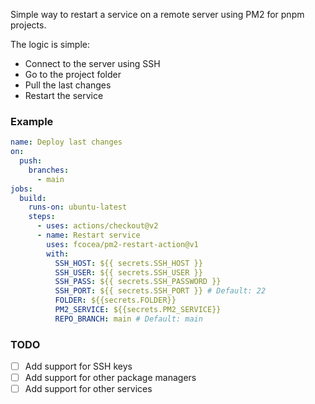 Simple way to restart a service on a remote server using PM2 for pnpm projects.

The logic is simple:
- Connect to the server using SSH
- Go to the project folder
- Pull the last changes
- Restart the service

### Example
```yml
name: Deploy last changes
on:
  push:
    branches:
      - main
jobs:
  build:
    runs-on: ubuntu-latest
    steps:
      - uses: actions/checkout@v2
      - name: Restart service
        uses: fcocea/pm2-restart-action@v1
        with:
          SSH_HOST: ${{ secrets.SSH_HOST }}
          SSH_USER: ${{ secrets.SSH_USER }}
          SSH_PASS: ${{ secrets.SSH_PASSWORD }}
          SSH_PORT: ${{ secrets.SSH_PORT }} # Default: 22
          FOLDER: ${{secrets.FOLDER}}
          PM2_SERVICE: ${{secrets.PM2_SERVICE}}
          REPO_BRANCH: main # Default: main    
```


### TODO
- [ ] Add support for SSH keys
- [ ] Add support for other package managers
- [ ] Add support for other services
